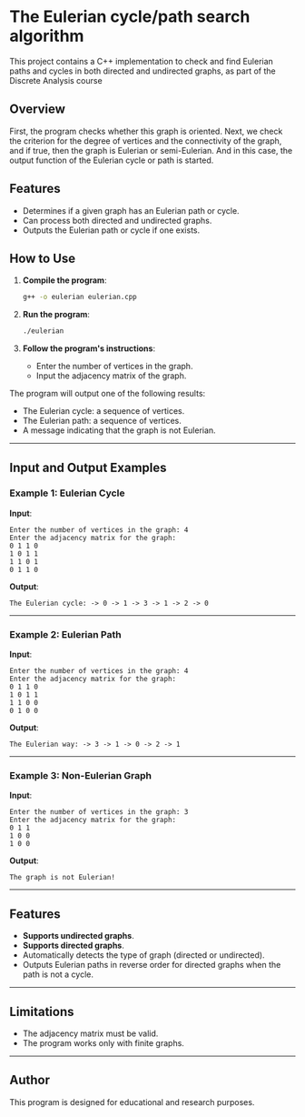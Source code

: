 # The Eulerian cycle/path search algorithm

This project contains a C++ implementation to check and find Eulerian paths and cycles in both directed and undirected graphs, as part of the Discrete Analysis course

## Overview

First, the program checks whether this graph is oriented. Next, we check the criterion for the degree of vertices and the connectivity of the graph, and if true, then the graph is Eulerian or semi-Eulerian. And in this case, the output function of the Eulerian cycle or path is started.

## Features

- Determines if a given graph has an Eulerian path or cycle.
- Can process both directed and undirected graphs.
- Outputs the Eulerian path or cycle if one exists.


## How to Use

1. **Compile the program**:
   ```bash
   g++ -o eulerian eulerian.cpp
   ```

2. **Run the program**:
   ```bash
   ./eulerian
   ```

3. **Follow the program's instructions**:
   - Enter the number of vertices in the graph.
   - Input the adjacency matrix of the graph.

The program will output one of the following results:
- The Eulerian cycle: a sequence of vertices.
- The Eulerian path: a sequence of vertices.
- A message indicating that the graph is not Eulerian.

---

## Input and Output Examples

### Example 1: Eulerian Cycle
**Input**:
```
Enter the number of vertices in the graph: 4
Enter the adjacency matrix for the graph:
0 1 1 0
1 0 1 1
1 1 0 1
0 1 1 0
```

**Output**:
```
The Eulerian cycle: -> 0 -> 1 -> 3 -> 1 -> 2 -> 0
```

---

### Example 2: Eulerian Path
**Input**:
```
Enter the number of vertices in the graph: 4
Enter the adjacency matrix for the graph:
0 1 1 0
1 0 1 1
1 1 0 0
0 1 0 0
```

**Output**:
```
The Eulerian way: -> 3 -> 1 -> 0 -> 2 -> 1
```

---

### Example 3: Non-Eulerian Graph
**Input**:
```
Enter the number of vertices in the graph: 3
Enter the adjacency matrix for the graph:
0 1 1
1 0 0
1 0 0
```

**Output**:
```
The graph is not Eulerian!
```

---

## Features

- **Supports undirected graphs**.
- **Supports directed graphs**.
- Automatically detects the type of graph (directed or undirected).
- Outputs Eulerian paths in reverse order for directed graphs when the path is not a cycle.

---

## Limitations

- The adjacency matrix must be valid.
- The program works only with finite graphs.

---

## Author

This program is designed for educational and research purposes.

